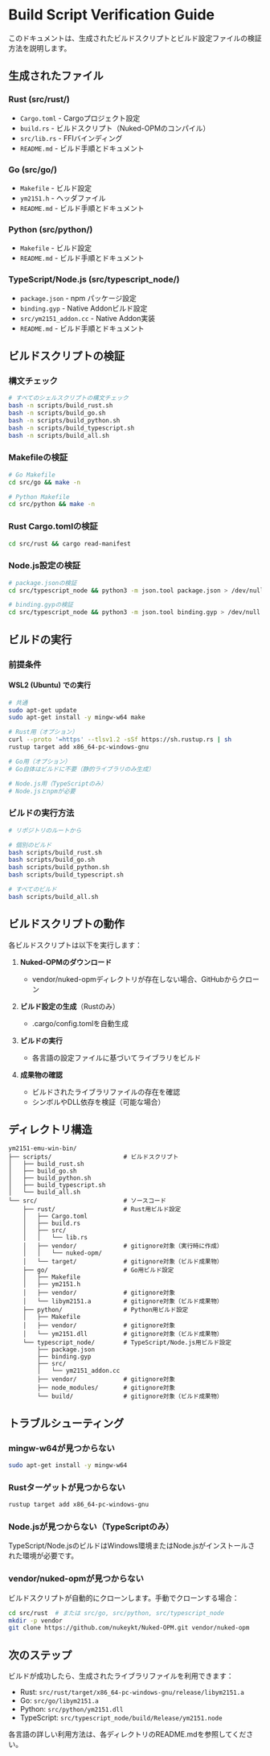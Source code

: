 # Build Script Verification Guide

このドキュメントは、生成されたビルドスクリプトとビルド設定ファイルの検証方法を説明します。

## 生成されたファイル

### Rust (src/rust/)
- `Cargo.toml` - Cargoプロジェクト設定
- `build.rs` - ビルドスクリプト（Nuked-OPMのコンパイル）
- `src/lib.rs` - FFIバインディング
- `README.md` - ビルド手順とドキュメント

### Go (src/go/)
- `Makefile` - ビルド設定
- `ym2151.h` - ヘッダファイル
- `README.md` - ビルド手順とドキュメント

### Python (src/python/)
- `Makefile` - ビルド設定
- `README.md` - ビルド手順とドキュメント

### TypeScript/Node.js (src/typescript_node/)
- `package.json` - npm パッケージ設定
- `binding.gyp` - Native Addonビルド設定
- `src/ym2151_addon.cc` - Native Addon実装
- `README.md` - ビルド手順とドキュメント

## ビルドスクリプトの検証

### 構文チェック

```bash
# すべてのシェルスクリプトの構文チェック
bash -n scripts/build_rust.sh
bash -n scripts/build_go.sh
bash -n scripts/build_python.sh
bash -n scripts/build_typescript.sh
bash -n scripts/build_all.sh
```

### Makefileの検証

```bash
# Go Makefile
cd src/go && make -n

# Python Makefile
cd src/python && make -n
```

### Rust Cargo.tomlの検証

```bash
cd src/rust && cargo read-manifest
```

### Node.js設定の検証

```bash
# package.jsonの検証
cd src/typescript_node && python3 -m json.tool package.json > /dev/null

# binding.gypの検証
cd src/typescript_node && python3 -m json.tool binding.gyp > /dev/null
```

## ビルドの実行

### 前提条件

#### WSL2 (Ubuntu) での実行
```bash
# 共通
sudo apt-get update
sudo apt-get install -y mingw-w64 make

# Rust用（オプション）
curl --proto '=https' --tlsv1.2 -sSf https://sh.rustup.rs | sh
rustup target add x86_64-pc-windows-gnu

# Go用（オプション）
# Go自体はビルドに不要（静的ライブラリのみ生成）

# Node.js用（TypeScriptのみ）
# Node.jsとnpmが必要
```

### ビルドの実行方法

```bash
# リポジトリのルートから

# 個別のビルド
bash scripts/build_rust.sh
bash scripts/build_go.sh
bash scripts/build_python.sh
bash scripts/build_typescript.sh

# すべてのビルド
bash scripts/build_all.sh
```

## ビルドスクリプトの動作

各ビルドスクリプトは以下を実行します：

1. **Nuked-OPMのダウンロード**
   - vendor/nuked-opmディレクトリが存在しない場合、GitHubからクローン

2. **ビルド設定の生成**（Rustのみ）
   - .cargo/config.tomlを自動生成

3. **ビルドの実行**
   - 各言語の設定ファイルに基づいてライブラリをビルド

4. **成果物の確認**
   - ビルドされたライブラリファイルの存在を確認
   - シンボルやDLL依存を検証（可能な場合）

## ディレクトリ構造

```
ym2151-emu-win-bin/
├── scripts/                    # ビルドスクリプト
│   ├── build_rust.sh
│   ├── build_go.sh
│   ├── build_python.sh
│   ├── build_typescript.sh
│   └── build_all.sh
└── src/                        # ソースコード
    ├── rust/                   # Rust用ビルド設定
    │   ├── Cargo.toml
    │   ├── build.rs
    │   ├── src/
    │   │   └── lib.rs
    │   ├── vendor/             # gitignore対象（実行時に作成）
    │   │   └── nuked-opm/
    │   └── target/             # gitignore対象（ビルド成果物）
    ├── go/                     # Go用ビルド設定
    │   ├── Makefile
    │   ├── ym2151.h
    │   ├── vendor/             # gitignore対象
    │   └── libym2151.a         # gitignore対象（ビルド成果物）
    ├── python/                 # Python用ビルド設定
    │   ├── Makefile
    │   ├── vendor/             # gitignore対象
    │   └── ym2151.dll          # gitignore対象（ビルド成果物）
    └── typescript_node/        # TypeScript/Node.js用ビルド設定
        ├── package.json
        ├── binding.gyp
        ├── src/
        │   └── ym2151_addon.cc
        ├── vendor/             # gitignore対象
        ├── node_modules/       # gitignore対象
        └── build/              # gitignore対象（ビルド成果物）
```

## トラブルシューティング

### mingw-w64が見つからない
```bash
sudo apt-get install -y mingw-w64
```

### Rustターゲットが見つからない
```bash
rustup target add x86_64-pc-windows-gnu
```

### Node.jsが見つからない（TypeScriptのみ）
TypeScript/Node.jsのビルドはWindows環境またはNode.jsがインストールされた環境が必要です。

### vendor/nuked-opmが見つからない
ビルドスクリプトが自動的にクローンします。手動でクローンする場合：
```bash
cd src/rust  # または src/go, src/python, src/typescript_node
mkdir -p vendor
git clone https://github.com/nukeykt/Nuked-OPM.git vendor/nuked-opm
```

## 次のステップ

ビルドが成功したら、生成されたライブラリファイルを利用できます：
- Rust: `src/rust/target/x86_64-pc-windows-gnu/release/libym2151.a`
- Go: `src/go/libym2151.a`
- Python: `src/python/ym2151.dll`
- TypeScript: `src/typescript_node/build/Release/ym2151.node`

各言語の詳しい利用方法は、各ディレクトリのREADME.mdを参照してください。

